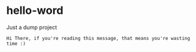 # hello-word
Just a dump project
```
Hi There, if you're reading this message, that means you're wasting time :)
